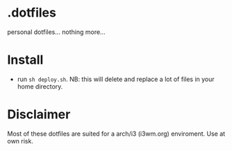 .dotfiles
=========
personal dotfiles... nothing more...

Install
=======
* run `sh deploy.sh`. NB: this will delete and replace a lot of files in your home directory.


Disclaimer
==========
Most of these dotfiles are suited for a arch/i3 (i3wm.org) enviroment. Use at own risk.
